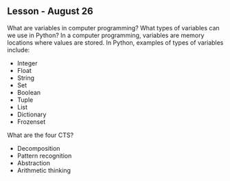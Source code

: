 ## Lesson - August 26 ##

What are variables in computer programming? What types of variables can we use in Python?
In a computer programming, variables are memory locations where values are stored. In Python, examples of types of variables include: 
   * Integer
   * Float
   * String
   * Set 
   * Boolean 
   * Tuple
   * List
   * Dictionary
   * Frozenset 
  
What are the four CTS?
   * Decomposition
   * Pattern recognition
   * Abstraction
   *  Arithmetic thinking 
